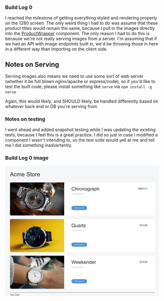 ### Build Log 0
I reached the milestone of getting everything styled and rendering properly on the 1280 screen. The only weird thing I had to do was assume that these product titles would remain the same, because I pull in the images directly into the [ProductWrapper](/src/components/ProductWrapper.js) component. The only reason I had to do this is because we're not really serving images from a server. I'm assuming that if we had an API with image endpoints built in, we'd be throwing those in here in a different way than importing on the client side.

## Notes on Serving<a name="serving-note"></a>

Serving images also means we need to use some sort of web server (whether it be full blown nginx/apache or express/node), so if you'd like to test the built code, please install something like `serve` via `npm install -g serve`

Again, this would likely, and SHOULD likely, be handled differently based on whatever back end or DB you're serving from

### Notes on testing
I went ahead and added snapshot testing while I was updating the existing tests, because I feel this is a great practice. I did so just in case I modified a component I wasn't intending to, so the test suite would yell at me and tell me I did something inadvertently.

### Build Log 0 image
![[Build log 1 image]](/assets/build-log-0.png)
